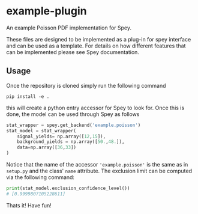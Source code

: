# example-plugin
An example Poisson PDF implementation for Spey. 

These files are designed to be implemented as a plug-in for spey interface and can be used as a template. For details on how different features that can be implemented please see Spey documentation.

## Usage

Once the repository is cloned simply run the following command
```
pip install -e .
```
this will create a python entry accessor for Spey to look for. Once this is done, the model can be used through Spey as follows
```python
stat_wrapper = spey.get_backend('example.poisson')
stat_model = stat_wrapper(
    signal_yields= np.array([12,15]),
    background_yields = np.array([50.,48.]),
    data=np.array([36,33])
)
```
Notice that the name of the accessor ``'example.poisson'`` is the same as in ``setup.py`` and the class' ``name`` attribute. The exclusion limit can be computed via the following command:
```python
print(stat_model.exclusion_confidence_level())
# [0.9999807105228611]
```
Thats it!
Have fun!
